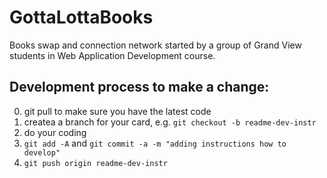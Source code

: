 # GottaLottaBooks
Books swap and connection network 
started by a group of Grand View students in Web Application Development course.


## Development process to make a change:
0) git pull to make sure you have the latest code
1) createa a branch for your card, e.g. `git checkout -b readme-dev-instr`  
2) do your coding 
3) `git add -A`  and `git commit -a -m "adding instructions how to develop"` 
4) `git push origin readme-dev-instr`

